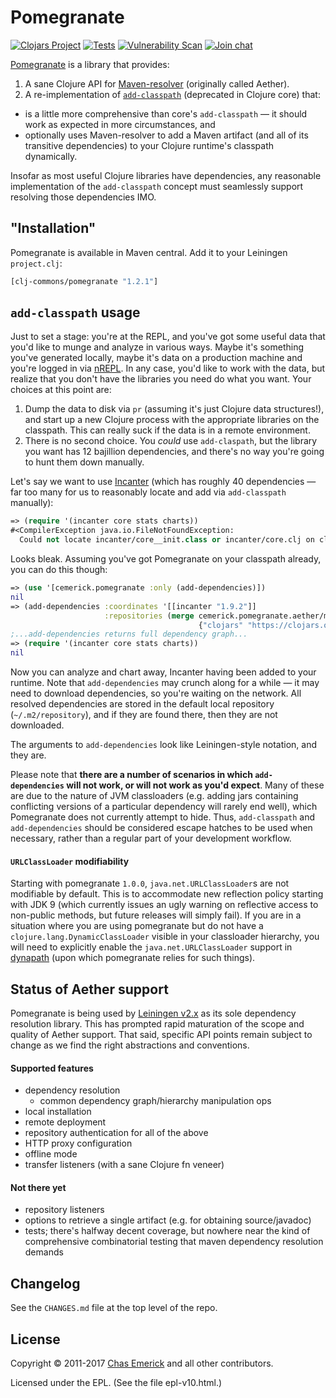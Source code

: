 # Pomegranate
[![Clojars Project](https://img.shields.io/clojars/v/clj-commons/pomegranate.svg)](https://clojars.org/clj-commons/pomegranate)
[![Tests](https://github.com/clj-commons/pomegranate/actions/workflows/tests.yml/badge.svg)](https://github.com/clj-commons/pomegranate/actions/workflows/tests.yml)
[![Vulnerability Scan](https://github.com/clj-commons/pomegranate/actions/workflows/nvd_scanner.yml/badge.svg)](https://github.com/clj-commons/promegranate/actions/workflows/nvd_scanner.yml)
[![Join chat](https://img.shields.io/badge/slack-join_chat-brightgreen.svg)](https://clojurians.slack.com/archives/C04KJME1UPL)

[Pomegranate](https://github.com/clj-commons/pomegranate) is a library that
provides:

1. A sane Clojure API for
   [Maven-resolver](https://maven.apache.org/resolver/) (originally called Aether).
2. A re-implementation of
   [`add-classpath`](https://clojure.github.io/clojure/clojure.core-api.html#clojure.core/add-classpath)
   (deprecated in Clojure core) that:

* is a little more comprehensive than core's `add-classpath` — it should work as
  expected in more circumstances, and
* optionally uses Maven-resolver to add a Maven artifact (and all of its transitive
  dependencies) to your Clojure runtime's classpath dynamically.

Insofar as most useful Clojure libraries have dependencies, any reasonable
implementation of the `add-classpath` concept must seamlessly support resolving
those dependencies IMO.

## "Installation"

Pomegranate is available in Maven central.  Add it to your Leiningen
`project.clj`:

```clojure
[clj-commons/pomegranate "1.2.1"]
```

## `add-classpath` usage

Just to set a stage: you're at the REPL, and you've got some useful data that
you'd like to munge and analyze in various ways.  Maybe it's something you've
generated locally, maybe it's data on a production machine and you're logged in
via [nREPL](https://github.com/clojure/tools.nrepl).  In any case, you'd like to
work with the data, but realize that you don't have the libraries you need do
what you want.  Your choices at this point are:

1. Dump the data to disk via `pr` (assuming it's just Clojure data structures!),
   and start up a new Clojure process with the appropriate libraries on the
   classpath. This can really suck if the data is in a remote environment.
2. There is no second choice.  You _could_ use `add-claspath`, but the library
   you want has 12 bajillion dependencies, and there's no way you're going to
   hunt them down manually.

Let's say we want to use [Incanter](https://github.com/liebke/incanter) (which
has roughly 40 dependencies — far too many for us to reasonably locate and add
via `add-classpath` manually):

```clojure
=> (require '(incanter core stats charts))
#<CompilerException java.io.FileNotFoundException:
  Could not locate incanter/core__init.class or incanter/core.clj on classpath:  (NO_SOURCE_FILE:0)>
```

Looks bleak. Assuming you've got Pomegranate on your classpath already, you can
do this though:

```clojure
=> (use '[cemerick.pomegranate :only (add-dependencies)])
nil
=> (add-dependencies :coordinates '[[incanter "1.9.2"]]
                     :repositories (merge cemerick.pomegranate.aether/maven-central
                                          {"clojars" "https://clojars.org/repo"}))
;...add-dependencies returns full dependency graph...
=> (require '(incanter core stats charts))
nil
```

Now you can analyze and chart away, Incanter having been added to your runtime.
Note that `add-dependencies` may crunch along for a while — it may need to
download dependencies, so you're waiting on the network.  All resolved
dependencies are stored in the default local repository (`~/.m2/repository`),
and if they are found there, then they are not downloaded.

The arguments to `add-dependencies` look like Leiningen-style notation, and they
are.

Please note that **there are a number of scenarios in which `add-dependencies`
will not work, or will not work as you'd expect**.  Many of these are due to the
nature of JVM classloaders (e.g. adding jars containing conflicting versions of
a particular dependency will rarely end well), which Pomegranate does not
currently attempt to hide.  Thus, `add-classpath` and `add-dependencies` should
be considered escape hatches to be used when necessary, rather than a regular
part of your development workflow.

#### `URLClassLoader` modifiability

Starting with pomegranate `1.0.0`, `java.net.URLClassLoader`s are not modifiable
by default. This is to accommodate new reflection policy starting with JDK 9
(which currently issues an ugly warning on reflective access to non-public
methods, but future releases will simply fail). If you are in a situation where
you are using pomegranate but do not have a `clojure.lang.DynamicClassLoader`
visible in your classloader hierarchy, you will need to explicitly enable the
`java.net.URLClassLoader` support in
[dynapath](https://github.com/tobias/dynapath) (upon which pomegranate relies
for such things).

## Status of Aether support

Pomegranate is being used by [Leiningen v2.x](https://leiningen.org) as
its sole dependency resolution library.  This has prompted rapid
maturation of the scope and quality of Aether support.  That said,
specific API points remain subject to change as we find the right
abstractions and conventions.

#### Supported features

* dependency resolution
  * common dependency graph/hierarchy manipulation ops
* local installation
* remote deployment
* repository authentication for all of the above
* HTTP proxy configuration
* offline mode
* transfer listeners (with a sane Clojure fn veneer)

#### Not there yet

* repository listeners
* options to retrieve a single artifact (e.g. for obtaining source/javadoc)
* tests; there's halfway decent coverage, but nowhere near the kind of
  comprehensive combinatorial testing that maven dependency resolution demands

## Changelog

See the `CHANGES.md` file at the top level of the repo.

## License

Copyright © 2011-2017 [Chas Emerick](https://cemerick.com) and all other
contributors.

Licensed under the EPL. (See the file epl-v10.html.)
